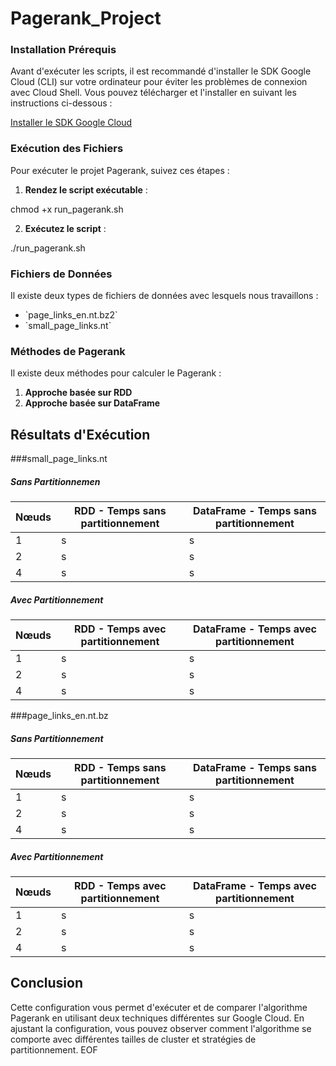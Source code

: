 # Pagerank_Project

### Installation Prérequis

Avant d'exécuter les scripts, il est recommandé d'installer le SDK Google Cloud (CLI) sur votre ordinateur pour éviter les problèmes de connexion avec Cloud Shell. Vous pouvez télécharger et l'installer en suivant les instructions ci-dessous :

[Installer le SDK Google Cloud](https://cloud.google.com/sdk/docs/install?hl=fr)

### Exécution des Fichiers

Pour exécuter le projet Pagerank, suivez ces étapes :

1. **Rendez le script exécutable** :

chmod +x run_pagerank.sh

2. **Exécutez le script** :

./run_pagerank.sh


### Fichiers de Données

Il existe deux types de fichiers de données avec lesquels nous travaillons :

- \`page_links_en.nt.bz2\`
- \`small_page_links.nt\`

### Méthodes de Pagerank

Il existe deux méthodes pour calculer le Pagerank :

1. **Approche basée sur RDD**
2. **Approche basée sur DataFrame**

## Résultats d'Exécution 

###small_page_links.nt

##### Sans Partitionnemen

| Nœuds | RDD - Temps sans partitionnement | DataFrame - Temps sans partitionnement |
|-------|----------------------------------|---------------------------------------|
| 1     | s                              | s                                   |
| 2     | s                              | s                                   |
| 4     | s                              | s                                   |

##### Avec Partitionnement

| Nœuds | RDD - Temps avec partitionnement | DataFrame - Temps avec partitionnement |
|-------|----------------------------------|----------------------------------------|
| 1     | s                              | s                                    |
| 2     | s                              | s                                    |
| 4     | s                              | s                                    |

###page_links_en.nt.bz

##### Sans Partitionnement

| Nœuds | RDD - Temps sans partitionnement | DataFrame - Temps sans partitionnement |
|-------|----------------------------------|---------------------------------------|
| 1     | s                              | s                                   |
| 2     | s                              | s                                   |
| 4     | s                              | s                                   |

##### Avec Partitionnement

| Nœuds | RDD - Temps avec partitionnement | DataFrame - Temps avec partitionnement |
|-------|----------------------------------|----------------------------------------|
| 1     | s                              | s                                    |
| 2     | s                              | s                                    |
| 4     | s                              | s                                    |




## Conclusion

Cette configuration vous permet d'exécuter et de comparer l'algorithme Pagerank en utilisant deux techniques différentes sur Google Cloud. En ajustant la configuration, vous pouvez observer comment l'algorithme se comporte avec différentes tailles de cluster et stratégies de partitionnement.
EOF

